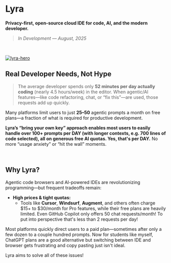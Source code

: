 # Lyra

**Privacy-first, open-source cloud IDE for code, AI, and the modern developer.**

> *In Development –– August, 2025*
<br>

[![lyra-hero](https://github.com/user-attachments/assets/9a924862-da66-4044-ae5d-81005673e2c8)](https://lyra-ide.vercel.app)

## Real Developer Needs, Not Hype

> The average developer spends only **52 minutes per day actually coding** (nearly 4.5 hours/week) in the editor. When agentic/AI features—like code refactoring, chat, or “fix this”—are used, those requests add up quickly.

Many platforms limit users to just **25–50** agentic prompts a month on free plans—a fraction of what is required for productive development.

**Lyra’s “bring your own key” approach enables most users to easily handle over 100+ prompts per DAY (with longer contexts, e.g. 700 lines of code selected), all on generous free AI quotas. Yes, that's per DAY.** No more “usage anxiety” or “hit the wall” moments.

<br>

## Why Lyra?

Agentic code browsers and AI-powered IDEs are revolutionizing programming—but frequent tradeoffs remain:

- **High prices \& tight quotas:**
    - Tools like **Cursor**, **Windsurf**, **Augment**, and others often charge \$15+ to \$30/month for Pro features, while their free plans are heavily limited. Even GitHub Copilot only offers 50 chat requests/month! To put into perspective that's less than 2 requests per day!
      
Most platforms quickly direct users to a paid plan—sometimes after only a few dozen to a couple hundred prompts. Now for students like myself, ChatGPT plans are a good alternative but switching between IDE and browser gets frustrating and copy pasting just isn't ideal.

Lyra aims to solve all of these issues! 
